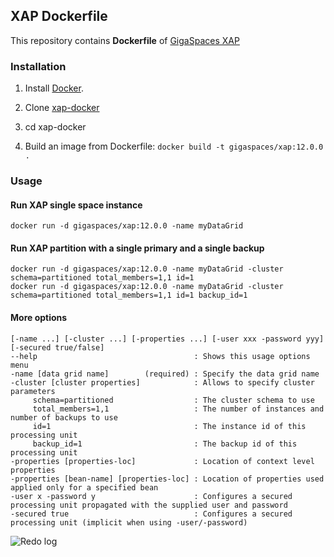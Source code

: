 ## XAP Dockerfile


This repository contains **Dockerfile** of [GigaSpaces XAP](http://www.gigaspaces.com/xap-real-time-transaction-processing/overview)


### Installation

1. Install [Docker](https://www.docker.com/).

2. Clone [xap-docker](https://github.com/Gigaspaces/xap-docker.git) 

3. cd xap-docker

4. Build an image from Dockerfile: `docker build -t gigaspaces/xap:12.0.0 .`


### Usage

#### Run XAP single space instance

    docker run -d gigaspaces/xap:12.0.0 -name myDataGrid 

#### Run XAP partition with a single primary and a single backup

    docker run -d gigaspaces/xap:12.0.0 -name myDataGrid -cluster schema=partitioned total_members=1,1 id=1    
    docker run -d gigaspaces/xap:12.0.0 -name myDataGrid -cluster schema=partitioned total_members=1,1 id=1 backup_id=1
    
#### More options
    [-name ...] [-cluster ...] [-properties ...] [-user xxx -password yyy] [-secured true/false]
    --help                                   : Shows this usage options menu
    -name [data grid name]        (required) : Specify the data grid name
    -cluster [cluster properties]            : Allows to specify cluster parameters
         schema=partitioned                  : The cluster schema to use
         total_members=1,1                   : The number of instances and number of backups to use
         id=1                                : The instance id of this processing unit
         backup_id=1                         : The backup id of this processing unit
    -properties [properties-loc]             : Location of context level properties
    -properties [bean-name] [properties-loc] : Location of properties used applied only for a specified bean
    -user x -password y                      : Configures a secured processing unit propagated with the supplied user and password
    -secured true                            : Configures a secured processing unit (implicit when using -user/-password)

![Redo log](http://gigaspaces.github.io/xap-docker/images/redolog.png "Redo Log")




